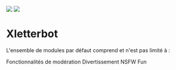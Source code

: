 
[![](https://img.shields.io/badge/discord.js-v12.0.0--dev-blue.svg?logo=npm)](https://github.com/discordjs)
[![](https://img.shields.io/discord/761541041152983050.svg?logo=discord&colorB=7289DA)](https://discord.gg/yukihira)

# Xletterbot
L'ensemble de modules par défaut comprend et n'est pas limité à :

Fonctionnalités de modération
Divertissement
NSFW
Fun 

